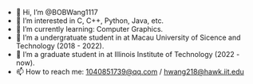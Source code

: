 - 👋 Hi, I’m @BOBWang1117
- 👀 I’m interested in C, C++, Python, Java, etc.
- 🌱 I’m currently learning: Computer Graphics.
- 💞️ I’m a undergratuate student in at Macau University of Sicence and Technology (2018 - 2022).
- 💞️ I’m a graduate student in at Illinois Institute of Technology (2022 - now).
- 📫 How to reach me: 1040851739@qq.com / hwang218@hawk.iit.edu

<!---
BOBWang1117/BOBWang1117 is a ✨ special ✨ repository because its `README.md` (this file) appears on your GitHub profile.
You can click the Preview link to take a look at your changes.
--->
